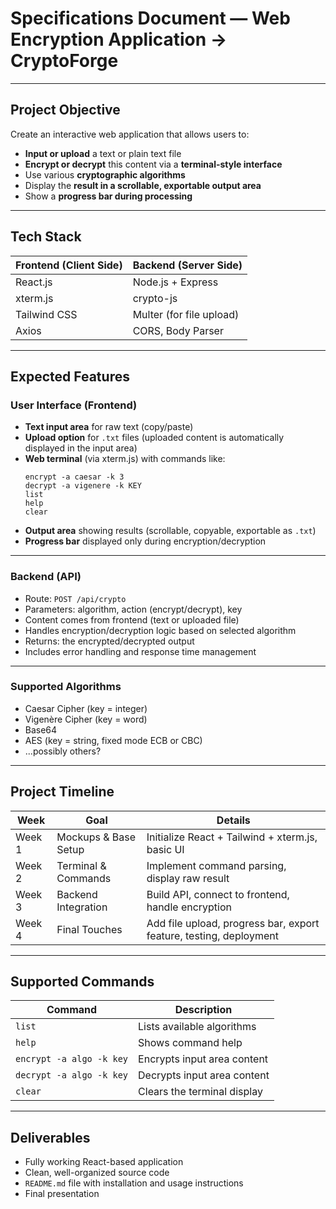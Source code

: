 # Specifications Document — Web Encryption Application -> CryptoForge

---

## Project Objective

Create an interactive web application that allows users to:
- **Input or upload** a text or plain text file
- **Encrypt or decrypt** this content via a **terminal-style interface**
- Use various **cryptographic algorithms**
- Display the **result in a scrollable, exportable output area**
- Show a **progress bar during processing**

---

## Tech Stack

| Frontend (Client Side)      | Backend (Server Side)         |
|-----------------------------|-------------------------------|
| React.js                    | Node.js + Express             |
| xterm.js                    | crypto-js                     |
| Tailwind CSS                | Multer (for file upload)      |
| Axios                       | CORS, Body Parser             |

---

## Expected Features

### User Interface (Frontend)
- **Text input area** for raw text (copy/paste)
- **Upload option** for `.txt` files (uploaded content is automatically 
displayed in the input area)
- **Web terminal** (via xterm.js) with commands like:
  ```
  encrypt -a caesar -k 3
  decrypt -a vigenere -k KEY
  list
  help
  clear
  ```
- **Output area** showing results (scrollable, copyable, exportable as `.txt`)
- **Progress bar** displayed only during encryption/decryption

---

### Backend (API)
- Route: `POST /api/crypto`
- Parameters: algorithm, action (encrypt/decrypt), key
- Content comes from frontend (text or uploaded file)
- Handles encryption/decryption logic based on selected algorithm
- Returns: the encrypted/decrypted output
- Includes error handling and response time management

---

### Supported Algorithms
- Caesar Cipher (key = integer)
- Vigenère Cipher (key = word)
- Base64
- AES (key = string, fixed mode ECB or CBC)
- ...possibly others?

---

## Project Timeline

| Week       | Goal                | Details                                      |
|------------|---------------------|----------------------------------------------|
| Week 1     | Mockups & Base Setup | Initialize React + Tailwind + xterm.js, basic UI |
| Week 2     | Terminal & Commands | Implement command parsing, display raw result |
| Week 3     | Backend Integration | Build API, connect to frontend, handle encryption |
| Week 4     | Final Touches       | Add file upload, progress bar, export feature, testing, deployment |

---

## Supported Commands

| Command                      | Description                           |
|-----------------------------|---------------------------------------|
| `list`                      | Lists available algorithms            |
| `help`                      | Shows command help                    |
| `encrypt -a algo -k key`    | Encrypts input area content           |
| `decrypt -a algo -k key`    | Decrypts input area content           |
| `clear`                     | Clears the terminal display           |

---

## Deliverables

- Fully working React-based application
- Clean, well-organized source code
- `README.md` file with installation and usage instructions
- Final presentation

